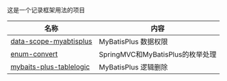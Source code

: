 这是一个记录框架用法的项目

| 名称                                                 | 内容                         |
|----------------------------------------------------|----------------------------|
| [data-scope-myabtisplus](data-scope-myabtisplus)   | MyBatisPlus 数据权限           |
| [enum-convert](enum-convert)                       | SpringMVC和MyBatisPlus的枚举处理 |
| [mybaits-plus-tablelogic](mybaits-plus-tablelogic) | MyBatisPlus 逻辑删除           |
